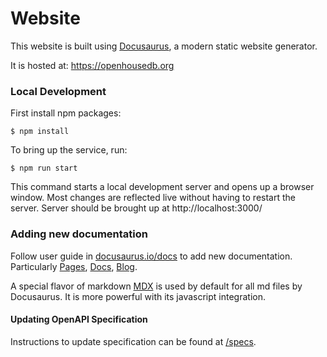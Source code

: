 # Website

This website is built using [Docusaurus](https://docusaurus.io/), a modern static website generator.

It is hosted at: https://openhousedb.org

### Local Development
First install npm packages:
```
$ npm install
```

To bring up the service, run:
```
$ npm run start
```

This command starts a local development server and opens up a browser window. Most changes are reflected live without having to restart the server.
Server should be brought up at http://localhost:3000/

### Adding new documentation
Follow user guide in [docusaurus.io/docs](https://docusaurus.io/docs/category/guides) to add new documentation. Particularly [Pages](https://docusaurus.io/docs/creating-pages), [Docs](https://docusaurus.io/docs/docs-introduction), [Blog](https://docusaurus.io/docs/blog).

A special flavor of markdown [MDX](https://docusaurus.io/docs/markdown-features) is used by default for all md files by Docusaurus. It is more powerful with its javascript integration.

#### Updating OpenAPI Specification
Instructions to update specification can be found at [/specs](specs/README.md).

